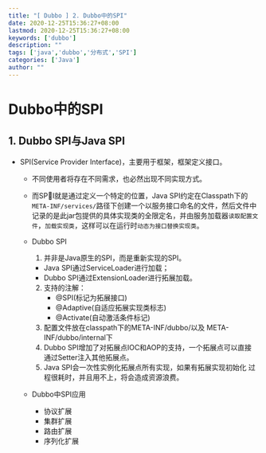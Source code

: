 ```yaml
---
title: "[ Dubbo ] 2. Dubbo中的SPI"
date: 2020-12-25T15:36:27+08:00
lastmod: 2020-12-25T15:36:27+08:00
keywords: ['dubbo']
description: ""
tags: ['java','dubbo','分布式','SPI']
categories: ['Java']
author: ""
---
```

# Dubbo中的SPI

## 1. Dubbo SPI与Java SPI
+ SPI(Service Provider Interface)，主要用于框架，框架定义接口。
    + 不同使用者将存在不同需求，也必然出现不同实现方式。
    + 而SPI就是通过定义一个特定的位置，Java SPI约定在Classpath下的`META-INF/services/`路径下创建一个以服务接口命名的文件，然后文件中记录的是此jar包提供的具体实现类的全限定名，并由服务加载器`读取配置文件`，`加载实现类`，这样可以在运行时`动态为接口替换实现类`。

    + Dubbo SPI
      1. 并非是Java原生的SPI，而是重新实现的SPI。
        - Java SPI通过ServiceLoader进行加载；
        - Dubbo SPI通过ExtensionLoader进行拓展加载。
      2. 支持的注解：
           - @SPI(标记为拓展接口)
           - @Adaptive(自适应拓展实现类标志)
           - @Activate(自动激活条件标记)
      3. 配置文件放在classpath下的META-INF/dubbo/以及
        META-INF/dubbo/internal下
      4. Dubbo SPI增加了对拓展点IOC和AOP的支持，一个拓展点可以直接
        通过Setter注入其他拓展点。
      5. Java SPI会一次性实例化拓展点所有实现，如果有拓展实现初始化
        过程很耗时，并且用不上，将会造成资源浪费。
    + Dubbo中SPI应用
      + 协议扩展
      + 集群扩展
      + 路由扩展
      + 序列化扩展